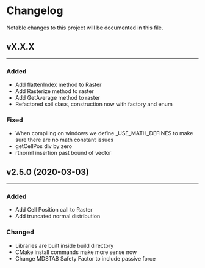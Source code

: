 # Changelog

Notable changes to this project will be documented in this file.

## vX.X.X
---
### Added

- Add flattenIndex method to Raster
- Add Rasterize method to raster
- Add GetAverage method to raster
- Refactored soil class, construction now with factory and enum

### Fixed

- When compiling on windows we define _USE_MATH_DEFINES to make sure there are no math constant issues
- getCellPos div by zero
- rtnorml insertion past bound of vector

## v2.5.0 (2020-03-03)
---

### Added

- Add Cell Position call to Raster
- Add truncated normal distribution

### Changed

- Libraries are built inside build directory
- CMake install commands make more sense now
- Change MDSTAB Safety Factor to include passive force

